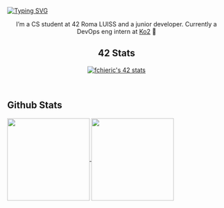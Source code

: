[![Typing SVG](https://readme-typing-svg.demolab.com?font=Fira+Code&size=19&duration=3000&pause=1000&color=1756D4&width=500&lines=Hey+there!+(%E2%98%9E%EF%BE%9F%E3%83%AE%EF%BE%9F)%E2%98%9E;My+name+is+Fabiola+%3A\);Feel+free+to+dive+in+and+explore+my+projects+%3A\);See+ya+somewhere!+%E2%9C%8C)]()
  
<div align="center">

<p>I’m a CS student at 42 Roma LUISS and a junior developer. Currently a DevOps eng intern at <a href="https://www.ko2.it/">Ko2</a> 🌟</p>

## 42 Stats

  <a href="https://github.com/oakoudad/badge42"><img src="https://badge.mediaplus.ma/greenbinary/fchieric?1337Badge=off&UM6P=off" alt="fchieric's 42 stats" /></a>
</div>  

</br>

## Github Stats  
<a href="https://github.com/anuraghazra/github-readme-stats">
  <img height=190 align="center" src="https://github-readme-stats.vercel.app/api?username=fchieric&show_icons=true&count_private=true&hide_border=true&theme=tokyonight" />
</a>
<a href="https://github.com/anuraghazra/convoychat">
  <img height=190 align="center" src="https://github-readme-stats.vercel.app/api/top-langs?username=fchieric&layout=compact&langs_count=8&card_width=320" />
</a>

<br/>
